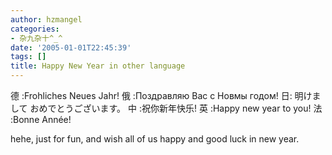```yaml
---
author: hzmangel
categories:
- 杂九杂十^_^
date: '2005-01-01T22:45:39'
tags: []
title: Happy New Year in other language
---
```

德 :Frohliches Neues Jahr!
俄 :Поздравляю Вас с Новмы годом!
日: 明けまして おめでとうございます。
中 :祝你新年快乐!
英 :Happy new year to you!
法 :Bonne Année!

hehe, just for fun, and wish all of us happy and good luck in new year.